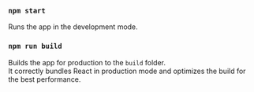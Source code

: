 ### `npm start`

Runs the app in the development mode.<br />

### `npm run build`

Builds the app for production to the `build` folder.<br />
It correctly bundles React in production mode and optimizes the build for the best performance.
